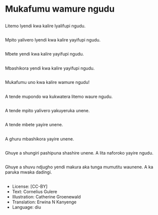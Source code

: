 # Mukafumu wamure ngudu

##
Litemo lyendi kwa kalire lyalifupi ngudu.

##
Mpito yalivero lyendi kwa kalire yayifupi ngudu.

##
Mbete yendi kwa kalire yayifupi ngudu.

##
Mbashikora yendi kwa kalire yayifupi ngudu.

##
Mukafumu uno kwa kalire wamure ngudu!

##
A tende mupondo wa kukwatera litemo waure ngudu.

##
A tende mpito yalivero yakuyeruka unene.

##
A tende mbete yayire unene.

##
A ghuru mbashikora yayire unene.

##
Ghuye a shungiri pashipuna shashire unene. A lita naforoko yayire ngudu.

##
Ghuye a shuvu ndjugho yendi makura aka tunga mumutitu waunene. A ka paruka mwaka dadingi.

##
* License: [CC-BY]
* Text: Cornelius Gulere
* Illustration: Catherine Groenewald
* Translation: Erwina N Kanyenge
* Language: diu

